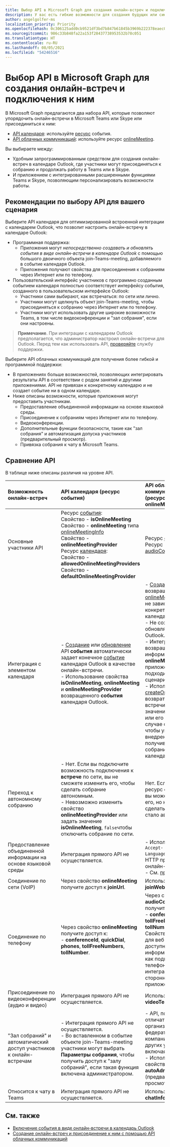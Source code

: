 ```yaml
---
title: Выбор API в Microsoft Graph для создания онлайн-встреч и подключения к ним
description: У вас есть гибкие возможности для создания будущих или сиюминутных собраний.
author: angelgolfer-ms
localization_priority: Priority
ms.openlocfilehash: 0c306125add0cb9521df3bd7b847b61845b3969b222378eaec03561c08bbd87b
ms.sourcegitcommit: 986c33b848fa22a153f28437738953532b78c051
ms.translationtype: HT
ms.contentlocale: ru-RU
ms.lasthandoff: 08/05/2021
ms.locfileid: "54246516"
---
```

# <a name="choose-an-api-in-microsoft-graph-to-create-and-join-online-meetings"></a>Выбор API в Microsoft Graph для создания онлайн-встреч и подключения к ним

В Microsoft Graph предлагаются два набора API, которые позволяют упорядочить онлайн-встречи в Microsoft Teams или Skype или присоединиться к ним:

- [API календаря](outlook-calendar-online-meetings.md): используйте [ресурс](/graph/api/resources/event) события.
- [API облачных коммуникаций](cloud-communications-online-meetings.md): используйте ресурс [onlineMeeting](/graph/api/resources/onlineMeeting).

Вы выбираете между:
- Удобным запрограммированным средством для создания онлайн-встреч в календаре Outlook, где участники могут присоединяться к собранию и продолжать работу в Teams или в Skype.
- И приложением с интегрированными расширенными функциями Teams и Skype, позволяющим персонализировать возможности работы.

## <a name="considerations-when-choosing-an-api-for-your-scenario"></a>Рекомендации по выбору API для вашего сценария

Выберите API календаря для оптимизированной встроенной интеграции с календарем Outlook, что позволит настроить онлайн-встречу в календаре Outlook: 
- Программная поддержка:
  - Приложения могут _непосредственно создавать и обновлять события в виде онлайн-встречи в календаре Outlook_ с помощью большого двоичного объекта join-Teams-meeting, добавляемого в событие календаря Outlook.
  - Приложения получают свойства для присоединения к собраниям через Интернет или по телефону.
- Пользовательский интерфейс участников с программно созданным событием календаря полностью соответствует интерфейсу события, созданного в пользовательском интерфейсе Outlook:
  - Участники сами выбирают, как встречаться: по сети или лично.
  - Участники могут щелкнуть объект join-Teams-meeting, чтобы присоединяться к собранию через Интернет или по телефону.
  - Участники могут использовать другие широкие возможности Teams, в том числе видеоконференции и "зал собрания", если они настроены.

> **Примечание**. При интеграции с календарем Outlook предполагается, что администратор настроил онлайн-встречи для Outlook. Перед тем как использовать API, [проверяйте](/microsoftteams/exchange-teams-interact) службу поддержки.

Выберите API облачных коммуникаций для получения более гибкой и программной поддержки:
- В приложениях больше возможностей, позволяющих интегрировать результаты API в соответствии с родом занятий и другими приложениями. API не привязан к конкретному календарю и не создает событие ни в одном календаре.
- Ниже описаны возможности, которые приложения могут предоставить участникам.
  - Предоставление объединенной информации на основе языковой среды.
  - Присоединение к собраниям через Интернет или по телефону.
  - Видеоконференции.
  - Дополнительные функции безопасности, такие как "зал собрания" и автоматизация допуска участников (предварительный просмотр).
  - Привязка собрания к чату в Microsoft Teams.

## <a name="comparing-the-apis"></a>Сравнение API

В таблице ниже описаны различия на уровне API. 


| Возможность онлайн-встреч | API календаря (ресурс события) | API облачных коммуникаций (ресурс onlineMeeting)             |
|:-----------------------|:------------------------------|:-------------------------------------------------------------|
| Основные участники API | Ресурс [события](/graph/api/resources/event): <br>Свойство - **isOnlineMeeting** <br>Свойство - **onlineMeeting** типа [onlineMeetingInfo](/graph/api/resources/onlinemeetinginfo) <br>Свойство - **onlineMeetingProvider** <br> Ресурс [календаря](/graph/api/resources/calendar): <br>Свойство - **allowedOnlineMeetingProviders** <br>Свойство - **defaultOnlineMeetingProvider** <br> | Ресурс [onlineMeeting](/graph/api/resources/onlinemeeting) <br> Ресурс [audioConferencing](/graph/api/resources/audioconferencing)
| Интеграция с элементом календаря | <br>- [Создание](/graph/api/user-post-events) или [обновление](/graph/api/event-update) API **события** автоматически задает конечное [событие](/graph/api/resources/event) календаря Outlook в качестве онлайн-встречи.<br>- Использование свойства **isOnlineMeeting**, **onlineMeeting** и **onlineMeetingProvider** возвращенного **события** календаря Outlook.  | - [Создание](/graph/api/application-post-onlinemeetings) API возвращает ресурс [onlineMeeting](/graph/api/resources/onlinemeeting), который не зависит от конкретного типа календаря. <br>- Не создает и не обновляет события Outlook. <br>- Интеграция возвращенной информации ресурса **onlineMeeting** в приложении, которое подходит для вашего сценария. <br>- Использование [createOrGet](/graph/api/onlinemeeting-createorget?view=graph-rest-beta) для возврата онлайн-встречи с указанным значением **externalId** или его создание в случае отсутствия, чтобы упростить внедрение получившегося собрания в стороннем календаре. |
| Переход к автономному собранию | - Нет. Если вы подключите возможность подключения к **встрече** по сети, вы не сможете изменить его, чтобы сделать собрание автономным.<br>- Невозможно изменить свойство **onlineMeetingProvider** или задать значение **isOnlineMeeting**, `false`чтобы отключить собрание по сети.  | Нет. Если вы создаете ресурс **onlineMeeting**, вы можете удалить его, но не можете сделать так, чтобы оно стало автономным. |
| Предоставление объединенной информации на основе языковой среды | Интеграция прямого API не осуществляется. | - Использование `Accept-Language`заголовка HTTP при создании онлайн-встречи. <br>- См. [пример](/graph/api/application-post-onlinemeetings?view=graph-rest-beta#example-2-create-an-online-meeting-with-user-token). |
| Соединение по сети (VoIP) | Через свойство **onlineMeeting** получите доступ к **joinUrl**.  | Используйте свойство **joinWebUrl**. |
| Соединение по телефону | Через свойство **onlineMeeting** получите доступ к: <br>- **conferenceId**, **quickDial**, **phones**, **tollFreeNumbers**, **tollNumber**. |Через свойство **audioConferencing** получите доступ к: <br> - **conferenceId**, **tollFreeNumber**, **tollNumber**.<br> Свойство - **dialinUrl** для веб-страницы, доступной извне, с информацией о том, как подключиться по телефону для интеграции со сторонними приложениями. |
| Присоединение по видеоконференции (аудио и видео) | Интеграция прямого API не осуществляется. | Используйте свойство **videoTeleconferenceId**. |
| "Зал собраний" и автоматический доступ участников к онлайн-встречам | - Интеграция прямого API не осуществляется.<br>- Во вставленном в событие объекте join-Teams-meeting участники могут выбрать **Параметры собрания**, чтобы получить доступ к "залу собраний", если такая функция включена администратором. |- API, позволяющий отличать участников организации и федеративные компании, а также других участников, включая анонимных.  <br>- Использование свойства **autoAdmittedUsers** (предварительный просмотр).  |
| Относится к чату в Teams | Интеграция прямого API не осуществляется. | Используйте свойство **chatInfo**. |


## <a name="see-also"></a>См. также
- [Включение события в виде онлайн-встречи в календарь Outlook](outlook-calendar-online-meetings.md)
- [Создание онлайн-встреч и присоединение к ним с помощью API облачных коммуникаций](cloud-communications-online-meetings.md)